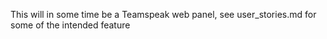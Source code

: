 This will in some time be a Teamspeak web panel, see user_stories.md for some of the
intended feature